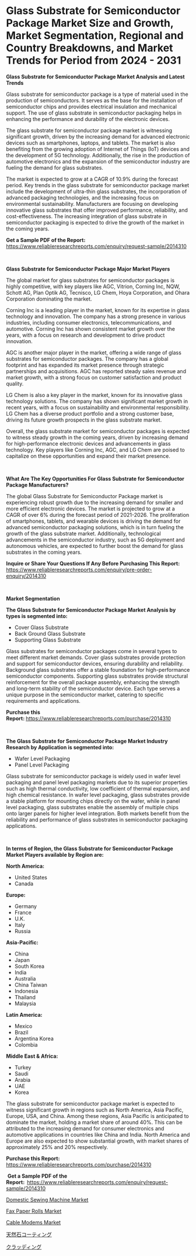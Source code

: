<p><h1>Glass Substrate for Semiconductor Package Market Size and Growth, Market Segmentation, Regional and Country Breakdowns, and Market Trends for Period from 2024 -  2031</h1></p><p><strong>Glass Substrate for Semiconductor Package Market Analysis and Latest Trends</strong></p>
<p><p>Glass substrate for semiconductor package is a type of material used in the production of semiconductors. It serves as the base for the installation of semiconductor chips and provides electrical insulation and mechanical support. The use of glass substrate in semiconductor packaging helps in enhancing the performance and durability of the electronic devices.</p><p>The glass substrate for semiconductor package market is witnessing significant growth, driven by the increasing demand for advanced electronic devices such as smartphones, laptops, and tablets. The market is also benefiting from the growing adoption of Internet of Things (IoT) devices and the development of 5G technology. Additionally, the rise in the production of automotive electronics and the expansion of the semiconductor industry are fueling the demand for glass substrates.</p><p>The market is expected to grow at a CAGR of 10.9% during the forecast period. Key trends in the glass substrate for semiconductor package market include the development of ultra-thin glass substrates, the incorporation of advanced packaging technologies, and the increasing focus on environmental sustainability. Manufacturers are focusing on developing innovative glass substrates that offer improved performance, reliability, and cost-effectiveness. The increasing integration of glass substrate in semiconductor packaging is expected to drive the growth of the market in the coming years.</p></p>
<p><strong>Get a Sample PDF of the Report:&nbsp;</strong> <a href="https://www.reliableresearchreports.com/enquiry/request-sample/2014310">https://www.reliableresearchreports.com/enquiry/request-sample/2014310</a></p>
<p>&nbsp;</p>
<p><strong>Glass Substrate for Semiconductor Package Major Market Players</strong></p>
<p><p>The global market for glass substrates for semiconductor packages is highly competitive, with key players like AGC, Vitrion, Corning Inc, NQW, Schott AG, Plan Optik AG, Tecnisco, LG Chem, Hoya Corporation, and Ohara Corporation dominating the market.</p><p>Corning Inc is a leading player in the market, known for its expertise in glass technology and innovation. The company has a strong presence in various industries, including consumer electronics, telecommunications, and automotive. Corning Inc has shown consistent market growth over the years, with a focus on research and development to drive product innovation.</p><p>AGC is another major player in the market, offering a wide range of glass substrates for semiconductor packages. The company has a global footprint and has expanded its market presence through strategic partnerships and acquisitions. AGC has reported steady sales revenue and market growth, with a strong focus on customer satisfaction and product quality.</p><p>LG Chem is also a key player in the market, known for its innovative glass technology solutions. The company has shown significant market growth in recent years, with a focus on sustainability and environmental responsibility. LG Chem has a diverse product portfolio and a strong customer base, driving its future growth prospects in the glass substrate market.</p><p>Overall, the glass substrate market for semiconductor packages is expected to witness steady growth in the coming years, driven by increasing demand for high-performance electronic devices and advancements in glass technology. Key players like Corning Inc, AGC, and LG Chem are poised to capitalize on these opportunities and expand their market presence.</p></p>
<p>&nbsp;</p>
<p><strong>What Are The Key Opportunities For Glass Substrate for Semiconductor Package Manufacturers?</strong></p>
<p><p>The global Glass Substrate for Semiconductor Package market is experiencing robust growth due to the increasing demand for smaller and more efficient electronic devices. The market is projected to grow at a CAGR of over 6% during the forecast period of 2021-2026. The proliferation of smartphones, tablets, and wearable devices is driving the demand for advanced semiconductor packaging solutions, which is in turn fueling the growth of the glass substrate market. Additionally, technological advancements in the semiconductor industry, such as 5G deployment and autonomous vehicles, are expected to further boost the demand for glass substrates in the coming years.</p></p>
<p><strong>Inquire or Share Your Questions If Any Before Purchasing This Report:</strong> <a href="https://www.reliableresearchreports.com/enquiry/pre-order-enquiry/2014310">https://www.reliableresearchreports.com/enquiry/pre-order-enquiry/2014310</a></p>
<p>&nbsp;</p>
<p><strong>Market Segmentation</strong></p>
<p><strong>The Glass Substrate for Semiconductor Package Market Analysis by types is segmented into:</strong></p>
<p><ul><li>Cover Glass Substrate</li><li>Back Ground Glass Substrate</li><li>Supporting Glass Substrate</li></ul></p>
<p><p>Glass substrates for semiconductor packages come in several types to meet different market demands. Cover glass substrates provide protection and support for semiconductor devices, ensuring durability and reliability. Background glass substrates offer a stable foundation for high-performance semiconductor components. Supporting glass substrates provide structural reinforcement for the overall package assembly, enhancing the strength and long-term stability of the semiconductor device. Each type serves a unique purpose in the semiconductor market, catering to specific requirements and applications.</p></p>
<p><strong>Purchase this Report:&nbsp;</strong><a href="https://www.reliableresearchreports.com/purchase/2014310">https://www.reliableresearchreports.com/purchase/2014310</a></p>
<p>&nbsp;</p>
<p><strong>The Glass Substrate for Semiconductor Package Market Industry Research by Application is segmented into:</strong></p>
<p><ul><li>Wafer Level Packaging</li><li>Panel Level Packaging</li></ul></p>
<p><p>Glass substrate for semiconductor package is widely used in wafer level packaging and panel level packaging markets due to its superior properties such as high thermal conductivity, low coefficient of thermal expansion, and high chemical resistance. In wafer level packaging, glass substrates provide a stable platform for mounting chips directly on the wafer, while in panel level packaging, glass substrates enable the assembly of multiple chips onto larger panels for higher level integration. Both markets benefit from the reliability and performance of glass substrates in semiconductor packaging applications.</p></p>
<p>&nbsp;</p>
<p><strong>In terms of Region, the Glass Substrate for Semiconductor Package Market Players available by Region are:</strong></p>
<p>
    <p> <strong> North America: </strong>
        <ul>
            <li>United States</li>
            <li>Canada</li>
        </ul>
        </p> 
    <p> <strong> Europe: </strong>
        <ul>
            <li>Germany</li>
            <li>France</li>
            <li>U.K.</li>
            <li>Italy</li>
            <li>Russia</li>
        </ul>
        </p> 
    <p> <strong> Asia-Pacific: </strong>
        <ul>
            <li>China</li>
            <li>Japan</li>
            <li>South Korea</li>
            <li>India</li>
            <li>Australia</li>
            <li>China Taiwan</li>
            <li>Indonesia</li>
            <li>Thailand</li>
            <li>Malaysia</li>
        </ul>
        </p> 
    <p> <strong> Latin America: </strong>
        <ul>
            <li>Mexico</li>
            <li>Brazil</li>
            <li>Argentina Korea</li>
            <li>Colombia</li>
        </ul>
        </p> 
    <p> <strong> Middle East & Africa: </strong>
        <ul>
            <li>Turkey</li>
            <li>Saudi</li>
            <li>Arabia</li>
            <li>UAE</li>
            <li>Korea</li>
        </ul>
    </p>
    </p>
<p><p>The glass substrate for semiconductor package market is expected to witness significant growth in regions such as North America, Asia Pacific, Europe, USA, and China. Among these regions, Asia Pacific is anticipated to dominate the market, holding a market share of around 40%. This can be attributed to the increasing demand for consumer electronics and automotive applications in countries like China and India. North America and Europe are also expected to show substantial growth, with market shares of approximately 25% and 20% respectively.</p></p>
<p><strong>Purchase this Report: </strong><a href="https://www.reliableresearchreports.com/purchase/2014310">https://www.reliableresearchreports.com/purchase/2014310</a></p>
<p>&nbsp;<strong>Get a Sample PDF of the Report:&nbsp;&nbsp;</strong><a href="https://www.reliableresearchreports.com/enquiry/request-sample/2014310">https://www.reliableresearchreports.com/enquiry/request-sample/2014310</a></p>
<p><strong></strong></p>
<p><p><a href="https://valiant-lunge-8fe.notion.site/Domestic-Sewing-Machine-Market-Size-and-Examines-its-Market-Scope-with-a-Primary-Focus-on-Growth-O-bceb07b4bb8045178f5e813a750df832">Domestic Sewing Machine Market</a></p><p><a href="https://artistic-helicopter-ca9.notion.site/Fax-Paper-Rolls-Market-Analysis-Examines-its-Scope-on-Growth-Opportunities-and-Forecasted-Trends-Sp-46ff492cb45f471fb6015653169f3456">Fax Paper Rolls Market</a></p><p><a href="https://view.publitas.com/reportprime-1/insights-into-cable-modems-market-size-analysing-market-share-trends-and-growth-from-2024-to-2031/">Cable Modems Market</a></p><p><a href="https://medium.com/@zoetazuur/%E5%A4%A9%E7%84%B6%E7%9F%B3%E3%82%B3%E3%83%BC%E3%83%86%E3%82%A3%E3%83%B3%E3%82%B0%E5%B8%82%E5%A0%B4%E3%81%AF-%E5%B8%82%E5%A0%B4%E3%82%B7%E3%82%A7%E3%82%A2-%E5%B8%82%E5%A0%B4%E3%83%88%E3%83%AC%E3%83%B3%E3%83%89-%E3%81%8A%E3%82%88%E3%81%B3%E5%B8%82%E5%A0%B4%E6%88%90%E9%95%B7%E3%81%AB%E9%96%A2%E3%81%99%E3%82%8B%E6%83%85%E5%A0%B1%E3%82%92%E6%8F%90%E4%BE%9B%E3%81%97%E3%81%BE%E3%81%99-d685ac976514">天然石コーティング</a></p><p><a href="https://medium.com/@zoetazuur/%E5%A4%96%E8%A3%85%E5%B8%82%E5%A0%B4-2031%E5%B9%B4%E3%81%BE%E3%81%A7%E3%81%AE%E3%83%88%E3%83%AC%E3%83%B3%E3%83%89-%E4%BA%88%E6%B8%AC-%E7%AB%B6%E4%BA%89%E5%88%86%E6%9E%90-d360f7f864ef">クラッディング</a></p></p>